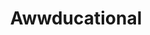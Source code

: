 ---
title: Awwducational
crosslinks:
- youtubefactsbot
- BatFacts
- livven
- youtubot
- newsforjenna
- Ewwducational
- anti_gif_bot
- aww
- ShittyAnimalFacts
- batty
- tmsbmeta
- awwnverts
- capybara
- todayilearned
- awwwtf
- aardvarks
- ShoebillStorks
- nocontext
- TurtleFacts
- u_imguralbumbot
---